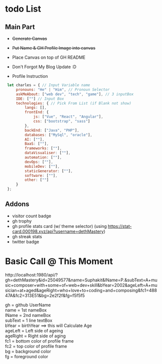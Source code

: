 # todo List
## Main Part
 - ~~Generate Canvas~~
 - ~~Put Name & GH Profile Image into canvas~~
 - Place Canvas on top of GH README
 - Don't Forgot My Blog Update :D

 - Profile Instruction
 ```js
  let charles = { // Input Variable name
      pronouns: "He" | "Him", // Pronoun Selector
      askMeAbout: ["web dev", "tech", "game"], // 3 inputBox
      IDE: [""] // Input Box
      technologies: { // Pick From List (if Blank not show)
          langs: [],
          frontEnd: {
              js: ["Vue", "React", "Angular"],
              css: ["bootstrap", "sass"]
          },
          backEnd: ["Java", "PHP"],
          databases: ["MySql", "oracle"],
          AI: [""],
          BaaS: [""],
          frameworks: [""],
          dataVisualiser: [""],
          automation: [""],
          devOps: [""],
          mobileDev: [""],
          staticGenerator: [""],
          software: [""],
          other: [""]
      }
  };
 ```

## Addons
  - visitor count badge
  - gh trophy
  - gh profile stats card (w/ theme selector) (using https://stat-card.000198.xyz/api?username=dethMastery)
  - gh streak stats
  - twitter badge


# Basic Call @ This Moment
http://localhost:1980/api/?gh=dethMastery&id=25049577&name=Suphakit&lName=P.&subText=A+music+composer+with+some+of+web+dev+skill&bYear=2002&ageLeft=A+musician+at+aged&ageRight=who+love+to+coding+and+composing&fc1=48847A&fc2=313E51&bg=2e2f2f&fg=f5f5f5

gh = github UserName <br/>
name = 1st nameBox <br />
lName = 2nd nameBox <br />
subText = 1 line textBox <br />
bYear = birthYear ==> this will Calculate Age <br />
ageLeft = Left side of ageing <br />
ageRight = Right side of aging <br />
fc1 = bottom color of profile frame <br />
fc2 = top color of profile frame <br />
bg = background color <br />
fg = foreground color <br />